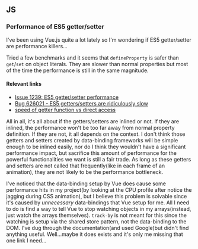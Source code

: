 ## JS

### Performance of ES5 getter/setter

I've been using Vue.js quite a lot lately so I'm wondering if ES5 getter/setter are performance killers...

Tried a few benchmarks and it seems that `defineProperty` is safer than `get`/`set` on object literals. They are slower than normal properties but most of the time the performance is still in the same magnitude.

#### Relevant links

* [Issue 1239: ES5 getter/setter performance](https://code.google.com/p/v8/issues/detail?id=1239)
* [Bug 626021 - ES5 getters/setters are ridiculously slow](https://bugzilla.mozilla.org/show_bug.cgi?id=626021)
* [speed of getter function vs direct access](http://stackoverflow.com/questions/18838514/speed-of-getter-function-vs-direct-access)

All in all, it's all about if the getters/setters are inlined or not. If they are inlined, the performance won't be too far away from normal property definition. If they are not, it all depends on the context. I don't think those getters and setters created by data-binding frameworks will be simple enough to be inlined easily, nor do I think they wouldn't have a significant performance impact, but sacrifice this amount of performance for the powerful functionalities we want is still a fair trade. As long as these getters and setters are not called that frequently(like in each frame of an animation), they are not likely to be the performance bottleneck.

I've noticed that the data-binding setup by Vue does cause some performance hits in my project(by looking at the CPU profile after notice the jagging during CSS animation), but I believe this problem is solvable since it's caused by *unnecessary* data-bindings that Vue setup for me. All I need to do is find a way to tell Vue to stop watching objects in my arrays(instead, just watch the arrays themselves). `track-by` is not meant for this since the watching is setup via the shared store pattern, not the data-binding to the DOM. I've dug through the documentation(and used Google)but didn't find anything useful. Well...maybe it does exists and it's only me missing that one link I need...
